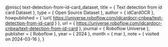 @misc{
                            text-detection-from-id-card_dataset,
                            title = { Text detection from id card Dataset },
                            type = { Open Source Dataset },
                            author = { idCardOCR },
                            howpublished = { \url{ https://universe.roboflow.com/idcardocr-cnbea/text-detection-from-id-card } },
                            url = { https://universe.roboflow.com/idcardocr-cnbea/text-detection-from-id-card },
                            journal = { Roboflow Universe },
                            publisher = { Roboflow },
                            year = { 2024 },
                            month = { mar },
                            note = { visited on 2024-03-16 },
                            }